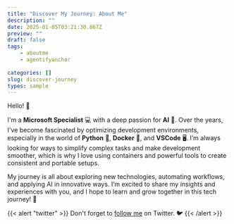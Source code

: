 ```yaml
---
title: "Discover My Journey: About Me"
description: ""
date: 2025-01-05T03:21:30.867Z
preview: ""
draft: false
tags: 
    - aboutme
    - agentifyanchor
    
categories: []
slug: discover-journey
types: sample
---
```


Hello! 👋

I'm a **Microsoft Specialist** 💻 with a deep passion for **AI** 🤖. Over the years, I've become fascinated by optimizing development environments, especially in the world of **Python** 🐍, **Docker** 🐋, and **VSCode** 🖥️. I’m always looking for ways to simplify complex tasks and make development smoother, which is why I love using containers and powerful tools to create consistent and portable setups. 

My journey is all about exploring new technologies, automating workflows, and applying AI in innovative ways. I’m excited to share my insights and experiences with you, and I hope to learn and grow together in this tech journey! 🌟

{{< alert "twitter" >}}
Don't forget to [follow me](https://twitter.com/nunocoracao) on Twitter. 🐦
{{< /alert >}}
